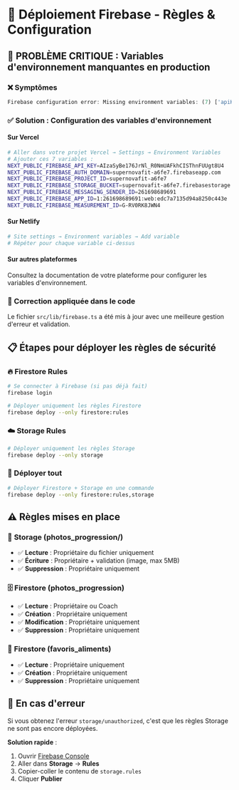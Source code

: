 # 🔐 Déploiement Firebase - Règles & Configuration

## 🚨 PROBLÈME CRITIQUE : Variables d'environnement manquantes en production

### ❌ Symptômes
```javascript
Firebase configuration error: Missing environment variables: (7) ['apiKey', 'authDomain', 'projectId', 'storageBucket', 'messagingSenderId', 'appId', 'measurementId']
```

### ✅ Solution : Configuration des variables d'environnement

#### Sur Vercel
```bash
# Aller dans votre projet Vercel → Settings → Environment Variables
# Ajouter ces 7 variables :
NEXT_PUBLIC_FIREBASE_API_KEY=AIzaSyBe176JrNl_R0NmUAFkhCISThnFUUgt8U4
NEXT_PUBLIC_FIREBASE_AUTH_DOMAIN=supernovafit-a6fe7.firebaseapp.com
NEXT_PUBLIC_FIREBASE_PROJECT_ID=supernovafit-a6fe7
NEXT_PUBLIC_FIREBASE_STORAGE_BUCKET=supernovafit-a6fe7.firebasestorage.app
NEXT_PUBLIC_FIREBASE_MESSAGING_SENDER_ID=261698689691
NEXT_PUBLIC_FIREBASE_APP_ID=1:261698689691:web:edc7a7135d94a8250c443e
NEXT_PUBLIC_FIREBASE_MEASUREMENT_ID=G-RV0RK8JWN4
```

#### Sur Netlify
```bash
# Site settings → Environment variables → Add variable
# Répéter pour chaque variable ci-dessus
```

#### Sur autres plateformes
Consultez la documentation de votre plateforme pour configurer les variables d'environnement.

### 🔧 Correction appliquée dans le code
Le fichier `src/lib/firebase.ts` a été mis à jour avec une meilleure gestion d'erreur et validation.

## 📋 Étapes pour déployer les règles de sécurité

### 🔥 Firestore Rules
```bash
# Se connecter à Firebase (si pas déjà fait)
firebase login

# Déployer uniquement les règles Firestore
firebase deploy --only firestore:rules
```

### ☁️ Storage Rules  
```bash
# Déployer uniquement les règles Storage
firebase deploy --only storage
```

### 🚀 Déployer tout
```bash
# Déployer Firestore + Storage en une commande
firebase deploy --only firestore:rules,storage
```

## ⚠️ Règles mises en place

### 📁 **Storage (photos_progression/)**
- ✅ **Lecture** : Propriétaire du fichier uniquement
- ✅ **Écriture** : Propriétaire + validation (image, max 5MB)
- ✅ **Suppression** : Propriétaire uniquement

### 🗄️ **Firestore (photos_progression)**
- ✅ **Lecture** : Propriétaire ou Coach
- ✅ **Création** : Propriétaire uniquement  
- ✅ **Modification** : Propriétaire uniquement
- ✅ **Suppression** : Propriétaire uniquement

### 🌟 **Firestore (favoris_aliments)**
- ✅ **Lecture** : Propriétaire uniquement
- ✅ **Création** : Propriétaire uniquement
- ✅ **Suppression** : Propriétaire uniquement

## 🔧 En cas d'erreur

Si vous obtenez l'erreur `storage/unauthorized`, c'est que les règles Storage ne sont pas encore déployées.

**Solution rapide** :
1. Ouvrir [Firebase Console](https://console.firebase.google.com)
2. Aller dans **Storage** → **Rules**
3. Copier-coller le contenu de `storage.rules`
4. Cliquer **Publier**